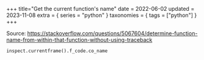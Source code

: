 +++
title="Get the current function's name"
date = 2022-06-02
updated = 2023-11-08
extra = { series = "python" }
taxonomies = { tags = ["python"] }
+++

Source: <https://stackoverflow.com/questions/5067604/determine-function-name-from-within-that-function-without-using-traceback>

```python
inspect.currentframe().f_code.co_name
```
